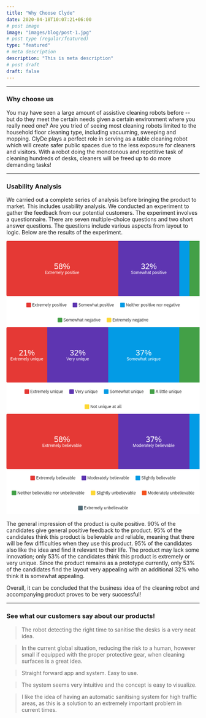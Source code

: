 ```yaml
---
title: "Why Choose Clyde"
date: 2020-04-18T10:07:21+06:00
# post image
image: "images/blog/post-1.jpg"
# post type (regular/featured)
type: "featured"
# meta description
description: "This is meta description"
# post draft
draft: false
---
```


<hr>

### Why choose us

You may have seen a large amount of assistive cleaning robots before -- but do they meet the certain needs given a certain environment where you really need one? Are you tried of seeing most cleaning robots limited to the household floor cleaning type, including vacuuming, sweeping and mopping. ClyDe plays a perfect role in serving as a table cleaning robot which will create safer public spaces due to the less exposure for cleaners and visitors. With a robot doing the monotonous and repetitive task of cleaning hundreds of desks, cleaners will be freed up to do more demanding tasks!

<hr>

### Usability Analysis

We carried out a complete series of analysis before bringing the product to market. This includes usability analysis. We conducted an experiment to gather the feedback from our potential customers. The experiment involves a questionnaire. There are seven multiple-choice questions and two short answer questions. The questions include various aspects from layout to logic. Below are the results of the experiment.

![image](../media/Q3.png)
![image](../media/Q4.png)
![image](../media/Q7.png)

The general impression of the product is quite positive. 90% of the candidates give general positive feedback to the product. 95% of the candidates think this product is believable and reliable, meaning that there will be few difficulties when they use this product. 95% of the candidates also like the idea and find it relevant to their life. 
The product may lack some innovation; only 53% of the candidates think this product is extremely or very unique. Since the product remains as a prototype currently, only 53% of the candidates find the layout very appealing with an additional 32\% who think it is somewhat appealing. 

Overall, it can be concluded that the business idea of the cleaning robot and accompanying product proves to be very successful!

<hr>

### See what our customers say about our products!

>The robot detecting the right time to sanitise the desks is a very neat idea.

>In the current global situation, reducing the risk to a human, however small if equipped with the proper protective gear, when cleaning surfaces is a great idea.

>Straight forward app and system. Easy to use.

>The system seems very intuitive and the concept is easy to visualize.

>I like the idea of having an automatic sanitising system for high traffic areas, as this is a solution to an extremely important problem in current times.
